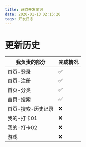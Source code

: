 ```yaml
---
title: 诗韵开发笔记
date: 2020-01-13 02:15:20
tags: 开发日志
---
```

# 更新历史

我负责的部分 | 完成情况
-- | --
首页-登录 | ✅
首页-注册 | ✅
首页-分类 |✅
首页-搜索 |✅
首页-搜索-历史记录 | ❌
我的-打卡01 | ❌
我的-打卡02 | ❌
游戏 | ❌
